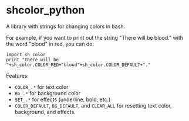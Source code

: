 # shcolor_python
A library with strings for changing colors in bash.

For example, if you want to print out the string "There will be blood." with
the word "blood" in red, you can do:

    import sh_color
    print "There will be "+sh_color.COLOR_RED+"blood"+sh_color.COLOR_DEFAULT+"."

Features:
* `COLOR_.*` for text color
* `BG_.*` for background color
* `SET_.*` for effects (underline, bold, etc.)
* `COLOR_DEFAULT`, `BG_DEFAULT`, and `CLEAR_ALL` for resetting text color, background, and effects.

